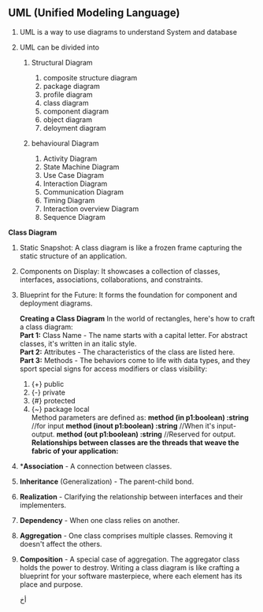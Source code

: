 ## UML (Unified Modeling Language)
1. UML is a way to use diagrams to understand System and database
2. UML can be divided into

    1. Structural Diagram
        1. composite structure diagram
        2. package diagram
        3. profile diagram
        4. class diagram
        5. component diagram
        6. object diagram
        7. deloyment diagram
           
    2. behavioural Diagram
        1. Activity Diagram
        2. State Machine Diagram
        3. Use Case Diagram
        4. Interaction Diagram
        5. Communication Diagram
        6. Timing Diagram
        7. Interaction overview Diagram
        8. Sequence Diagram


**Class Diagram**
1. Static Snapshot: A class diagram is like a frozen frame capturing the static structure of an application.
2. Components on Display: It showcases a collection of classes, interfaces, associations, collaborations, and constraints.
3. Blueprint for the Future: It forms the foundation for component and deployment diagrams.
   
   **Creating a Class Diagram**
   In the world of rectangles, here's how to craft a class diagram: <br/>
   **Part 1:** Class Name - The name starts with a capital letter. For abstract classes, it's written in an italic style. <br/>
   **Part 2:** Attributes - The characteristics of the class are listed here.  <br/>
   **Part 3:** Methods - The behaviors come to life with data types, and they sport special signs for access modifiers or class visibility:  <br/>
   1. {+} public
   2. {-} private
   3. {#} protected
   4. {~} package local <br/>
    Method parameters are defined as:
   **method (in p1:boolean) :string** //for input
   **method (inout p1:boolean) :string**   //When it's input-output.
   **method (out p1:boolean) :string**    //Reserved for output.
   **Relationships between classes are the threads that weave the fabric of your application:**
1. ***Association** - A connection between classes.
2. **Inheritance** (Generalization) - The parent-child bond.
3. **Realization** - Clarifying the relationship between interfaces and their implementers.
4. **Dependency** - When one class relies on another.
5. **Aggregation** - One class comprises multiple classes. Removing it doesn't affect the others.
6. **Composition** - A special case of aggregation. The aggregator class holds the power to destroy.
Writing a class diagram is like crafting a blueprint for your software masterpiece, where each element has its place and purpose.

   
   أخ 
        
